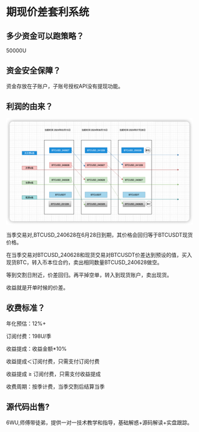 # 期现价差套利系统

## 多少资金可以跑策略？

50000U



## 资金安全保障？ 

资金存放在子账户，子账号授权API没有提现功能。



## 利润的由来？

![image-20240625202703389](./image/image-20240625202703389.png)



当季交易对,BTCUSD_240628在6月28日到期，其价格会回归等于BTCUSDT现货价格。

在当季交易对BTCUSD_240628和现货交易对BTCUSDT价差达到预设的值，买入现货BTC，转入币本位合约，卖出相同数量BTCUSD_240628做空。

等到交割日附近，价差回归。再平掉空单，转入到现货账户，卖出现货。

收益就是开单时候的价差。



## 收费标准？

年化预估：12%+

订阅付费：198U/季

收益提成：收益金额*10%

收益提成＜订阅付费，只需支付订阅付费

收益提成 ≥ 订阅付费，只需支付收益提成

收费周期：按季计费，当季交割后结算当季



## 源代码出售?

6WU,师傅带徒弟，提供一对一技术教学和指导，基础解惑+源码解读+实盘跟踪。

